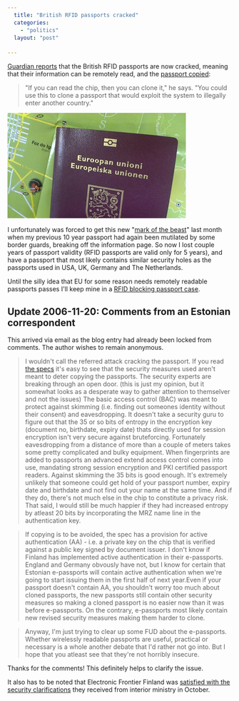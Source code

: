 ```yaml
---
  title: "British RFID passports cracked"
  categories: 
    - "politics"
  layout: "post"

---
```

[Guardian reports][1] that the British RFID passports are now cracked, meaning that their information can be remotely read, and the [passport copied][2]:

> "If you can read the chip, then you can clone it," he says. "You could use this to clone a passport that would exploit the system to illegally enter another country."

![Finnish e-Passport](/files/finnish-e-passport.jpg)

I unfortunately was forced to get this new "[mark of the beast][3]" last month when my previous 10 year passport had again been mutilated by some border guards, breaking off the information page. So now I lost couple years of passport validity (RFID passports are valid only for 5 years), and have a passport that most likely contains similar security holes as the passports used in USA, UK, Germany and The Netherlands.

Until the silly idea that EU for some reason needs remotely readable passports passes I'll keep mine in a [RFID blocking passport case][4].

## Update 2006-11-20: Comments from an Estonian correspondent

This arrived via email as the blog entry had already been locked from comments. The author wishes to remain anonymous.

> I wouldn't call the referred attack cracking the passport. If you read [the
specs][1] it's easy to see that the security measures used aren't meant to
deter copying the passports. The security experts are breaking through an
open door. (this is just my opinion, but it somewhat looks as a desperate way
to gather attention to themselver and not the issues) The basic access
control (BAC) was meant to protect against skimming (i.e. finding out
someones identity without their consent) and eavesdropping. It doesn't take a
security guru to figure out that the 35 or so bits of entropy in the
encryption key (document no, birthdate, expiry date) thats directly used for
session encryption isn't very secure against bruteforcing. Fortunately
eavesdropping from a distance of more than a couple of meters takes some
pretty complicated and bulky equipment. When fingerprints are added to
passports an advanced extend access control comes into use, mandating strong
session encryption and PKI certified passport readers. Against skimming the
35 bits is good enough. It's extremely unlikely that someone could get hold
of your passport number, expiry date and birthdate and not find out your name
at the same time. And if they do, there's not much else in the chip to
constitute a privacy risk. That said, I would still be much happier if they
had increased entropy by atleast 20 bits by incorporating the MRZ name line
in the authentication key.

> If copying is to be avoided, the spec has a provision for active
authentication (AA) - i.e. a private key on the chip that is verified against
a public key signed by document issuer. I don't know if Finland has
implemented active authentication in their e-passports. England and Germany
obvously have not, but I know for certain that Estonian e-passports will
contain active authentication when we're going to start issuing them in the
first half of next year.Even if your passport doesn't contain AA, you
shouldn't worry too much about cloned passports, the new passports still
contain other security measures so making a cloned passport is no easier now
than it was before e-passports. On the contrary, e-passports most likely
contain new revised security measures making them harder to clone.

> Anyway, I'm just trying to clear up some FUD about the e-passports. Whether
wirelessly readable passports are useful, practical or necessary is a whole
another debate that I'd rather not go into. But I hope that you atleast see
that they're not horribly insecure.

Thanks for the comments! This definitely helps to clarify the issue.

It also has to be noted that Electronic Frontier Finland was [satisfied with the security clarifications][6] they received from interior ministry in October.

[1]: http://www.guardian.co.uk/idcards/story/0,,1950226,00.html
[2]: http://www.schneier.com/blog/archives/2006/08/hackers_clone_r.html
[3]: http://www.hasbrouck.org/blog/archives/001003.html
[4]: http://www.rfid-weblog.com/50226711/rfid_blocking_passport_cases.php
[5]: http://www.icao.int/mrtd/download/documents/TR-PKI%20mrtds%20ICC%20read-only%20access%20v1_1.pdf
[6]: http://www.effi.org/blog/2006-10-04-Herkko-Hietanen.html